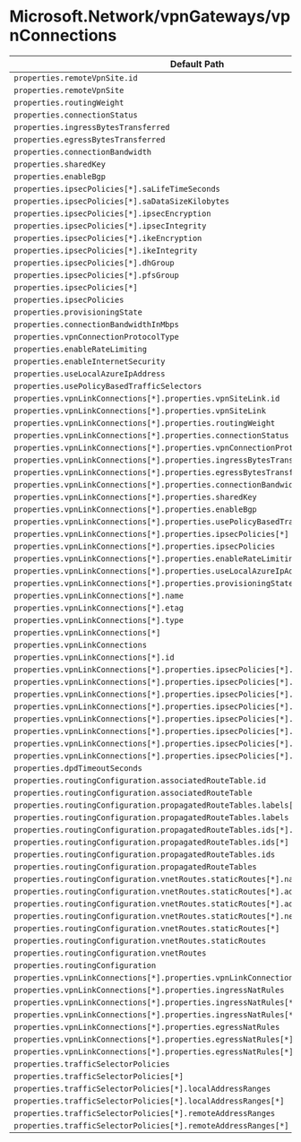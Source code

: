 # Microsoft.Network/vpnGateways/vpnConnections

| Default Path | Alias |
|---|---|
| `properties.remoteVpnSite.id` | `Microsoft.Network/vpnGateways/vpnConnections/remoteVpnSite.id` |
| `properties.remoteVpnSite` | `Microsoft.Network/vpnGateways/vpnConnections/remoteVpnSite` |
| `properties.routingWeight` | `Microsoft.Network/vpnGateways/vpnConnections/routingWeight` |
| `properties.connectionStatus` | `Microsoft.Network/vpnGateways/vpnConnections/connectionStatus` |
| `properties.ingressBytesTransferred` | `Microsoft.Network/vpnGateways/vpnConnections/ingressBytesTransferred` |
| `properties.egressBytesTransferred` | `Microsoft.Network/vpnGateways/vpnConnections/egressBytesTransferred` |
| `properties.connectionBandwidth` | `Microsoft.Network/vpnGateways/vpnConnections/connectionBandwidth` |
| `properties.sharedKey` | `Microsoft.Network/vpnGateways/vpnConnections/sharedKey` |
| `properties.enableBgp` | `Microsoft.Network/vpnGateways/vpnConnections/enableBgp` |
| `properties.ipsecPolicies[*].saLifeTimeSeconds` | `Microsoft.Network/vpnGateways/vpnConnections/ipsecPolicies[*].saLifeTimeSeconds` |
| `properties.ipsecPolicies[*].saDataSizeKilobytes` | `Microsoft.Network/vpnGateways/vpnConnections/ipsecPolicies[*].saDataSizeKilobytes` |
| `properties.ipsecPolicies[*].ipsecEncryption` | `Microsoft.Network/vpnGateways/vpnConnections/ipsecPolicies[*].ipsecEncryption` |
| `properties.ipsecPolicies[*].ipsecIntegrity` | `Microsoft.Network/vpnGateways/vpnConnections/ipsecPolicies[*].ipsecIntegrity` |
| `properties.ipsecPolicies[*].ikeEncryption` | `Microsoft.Network/vpnGateways/vpnConnections/ipsecPolicies[*].ikeEncryption` |
| `properties.ipsecPolicies[*].ikeIntegrity` | `Microsoft.Network/vpnGateways/vpnConnections/ipsecPolicies[*].ikeIntegrity` |
| `properties.ipsecPolicies[*].dhGroup` | `Microsoft.Network/vpnGateways/vpnConnections/ipsecPolicies[*].dhGroup` |
| `properties.ipsecPolicies[*].pfsGroup` | `Microsoft.Network/vpnGateways/vpnConnections/ipsecPolicies[*].pfsGroup` |
| `properties.ipsecPolicies[*]` | `Microsoft.Network/vpnGateways/vpnConnections/ipsecPolicies[*]` |
| `properties.ipsecPolicies` | `Microsoft.Network/vpnGateways/vpnConnections/ipsecPolicies` |
| `properties.provisioningState` | `Microsoft.Network/vpnGateways/vpnConnections/provisioningState` |
| `properties.connectionBandwidthInMbps` | `Microsoft.Network/vpnGateways/vpnConnections/connectionBandwidthInMbps` |
| `properties.vpnConnectionProtocolType` | `Microsoft.Network/vpnGateways/vpnConnections/vpnConnectionProtocolType` |
| `properties.enableRateLimiting` | `Microsoft.Network/vpnGateways/vpnConnections/enableRateLimiting` |
| `properties.enableInternetSecurity` | `Microsoft.Network/vpnGateways/vpnConnections/enableInternetSecurity` |
| `properties.useLocalAzureIpAddress` | `Microsoft.Network/vpnGateways/vpnConnections/useLocalAzureIpAddress` |
| `properties.usePolicyBasedTrafficSelectors` | `Microsoft.Network/vpnGateways/vpnConnections/usePolicyBasedTrafficSelectors` |
| `properties.vpnLinkConnections[*].properties.vpnSiteLink.id` | `Microsoft.Network/vpnGateways/vpnConnections/vpnLinkConnections[*].vpnSiteLink.id` |
| `properties.vpnLinkConnections[*].properties.vpnSiteLink` | `Microsoft.Network/vpnGateways/vpnConnections/vpnLinkConnections[*].vpnSiteLink` |
| `properties.vpnLinkConnections[*].properties.routingWeight` | `Microsoft.Network/vpnGateways/vpnConnections/vpnLinkConnections[*].routingWeight` |
| `properties.vpnLinkConnections[*].properties.connectionStatus` | `Microsoft.Network/vpnGateways/vpnConnections/vpnLinkConnections[*].connectionStatus` |
| `properties.vpnLinkConnections[*].properties.vpnConnectionProtocolType` | `Microsoft.Network/vpnGateways/vpnConnections/vpnLinkConnections[*].vpnConnectionProtocolType` |
| `properties.vpnLinkConnections[*].properties.ingressBytesTransferred` | `Microsoft.Network/vpnGateways/vpnConnections/vpnLinkConnections[*].ingressBytesTransferred` |
| `properties.vpnLinkConnections[*].properties.egressBytesTransferred` | `Microsoft.Network/vpnGateways/vpnConnections/vpnLinkConnections[*].egressBytesTransferred` |
| `properties.vpnLinkConnections[*].properties.connectionBandwidth` | `Microsoft.Network/vpnGateways/vpnConnections/vpnLinkConnections[*].connectionBandwidth` |
| `properties.vpnLinkConnections[*].properties.sharedKey` | `Microsoft.Network/vpnGateways/vpnConnections/vpnLinkConnections[*].sharedKey` |
| `properties.vpnLinkConnections[*].properties.enableBgp` | `Microsoft.Network/vpnGateways/vpnConnections/vpnLinkConnections[*].enableBgp` |
| `properties.vpnLinkConnections[*].properties.usePolicyBasedTrafficSelectors` | `Microsoft.Network/vpnGateways/vpnConnections/vpnLinkConnections[*].usePolicyBasedTrafficSelectors` |
| `properties.vpnLinkConnections[*].properties.ipsecPolicies[*]` | `Microsoft.Network/vpnGateways/vpnConnections/vpnLinkConnections[*].ipsecPolicies[*]` |
| `properties.vpnLinkConnections[*].properties.ipsecPolicies` | `Microsoft.Network/vpnGateways/vpnConnections/vpnLinkConnections[*].ipsecPolicies` |
| `properties.vpnLinkConnections[*].properties.enableRateLimiting` | `Microsoft.Network/vpnGateways/vpnConnections/vpnLinkConnections[*].enableRateLimiting` |
| `properties.vpnLinkConnections[*].properties.useLocalAzureIpAddress` | `Microsoft.Network/vpnGateways/vpnConnections/vpnLinkConnections[*].useLocalAzureIpAddress` |
| `properties.vpnLinkConnections[*].properties.provisioningState` | `Microsoft.Network/vpnGateways/vpnConnections/vpnLinkConnections[*].provisioningState` |
| `properties.vpnLinkConnections[*].name` | `Microsoft.Network/vpnGateways/vpnConnections/vpnLinkConnections[*].name` |
| `properties.vpnLinkConnections[*].etag` | `Microsoft.Network/vpnGateways/vpnConnections/vpnLinkConnections[*].etag` |
| `properties.vpnLinkConnections[*].type` | `Microsoft.Network/vpnGateways/vpnConnections/vpnLinkConnections[*].type` |
| `properties.vpnLinkConnections[*]` | `Microsoft.Network/vpnGateways/vpnConnections/vpnLinkConnections[*]` |
| `properties.vpnLinkConnections` | `Microsoft.Network/vpnGateways/vpnConnections/vpnLinkConnections` |
| `properties.vpnLinkConnections[*].id` | `Microsoft.Network/vpnGateways/vpnConnections/vpnLinkConnections[*].id` |
| `properties.vpnLinkConnections[*].properties.ipsecPolicies[*].saLifeTimeSeconds` | `Microsoft.Network/vpnGateways/vpnConnections/vpnLinkConnections[*].ipsecPolicies[*].saLifeTimeSeconds` |
| `properties.vpnLinkConnections[*].properties.ipsecPolicies[*].saDataSizeKilobytes` | `Microsoft.Network/vpnGateways/vpnConnections/vpnLinkConnections[*].ipsecPolicies[*].saDataSizeKilobytes` |
| `properties.vpnLinkConnections[*].properties.ipsecPolicies[*].ipsecEncryption` | `Microsoft.Network/vpnGateways/vpnConnections/vpnLinkConnections[*].ipsecPolicies[*].ipsecEncryption` |
| `properties.vpnLinkConnections[*].properties.ipsecPolicies[*].ipsecIntegrity` | `Microsoft.Network/vpnGateways/vpnConnections/vpnLinkConnections[*].ipsecPolicies[*].ipsecIntegrity` |
| `properties.vpnLinkConnections[*].properties.ipsecPolicies[*].ikeEncryption` | `Microsoft.Network/vpnGateways/vpnConnections/vpnLinkConnections[*].ipsecPolicies[*].ikeEncryption` |
| `properties.vpnLinkConnections[*].properties.ipsecPolicies[*].ikeIntegrity` | `Microsoft.Network/vpnGateways/vpnConnections/vpnLinkConnections[*].ipsecPolicies[*].ikeIntegrity` |
| `properties.vpnLinkConnections[*].properties.ipsecPolicies[*].dhGroup` | `Microsoft.Network/vpnGateways/vpnConnections/vpnLinkConnections[*].ipsecPolicies[*].dhGroup` |
| `properties.vpnLinkConnections[*].properties.ipsecPolicies[*].pfsGroup` | `Microsoft.Network/vpnGateways/vpnConnections/vpnLinkConnections[*].ipsecPolicies[*].pfsGroup` |
| `properties.dpdTimeoutSeconds` | `Microsoft.Network/vpnGateways/vpnConnections/dpdTimeoutSeconds` |
| `properties.routingConfiguration.associatedRouteTable.id` | `Microsoft.Network/vpnGateways/vpnConnections/routingConfiguration.associatedRouteTable.id` |
| `properties.routingConfiguration.associatedRouteTable` | `Microsoft.Network/vpnGateways/vpnConnections/routingConfiguration.associatedRouteTable` |
| `properties.routingConfiguration.propagatedRouteTables.labels[*]` | `Microsoft.Network/vpnGateways/vpnConnections/routingConfiguration.propagatedRouteTables.labels[*]` |
| `properties.routingConfiguration.propagatedRouteTables.labels` | `Microsoft.Network/vpnGateways/vpnConnections/routingConfiguration.propagatedRouteTables.labels` |
| `properties.routingConfiguration.propagatedRouteTables.ids[*].id` | `Microsoft.Network/vpnGateways/vpnConnections/routingConfiguration.propagatedRouteTables.ids[*].id` |
| `properties.routingConfiguration.propagatedRouteTables.ids[*]` | `Microsoft.Network/vpnGateways/vpnConnections/routingConfiguration.propagatedRouteTables.ids[*]` |
| `properties.routingConfiguration.propagatedRouteTables.ids` | `Microsoft.Network/vpnGateways/vpnConnections/routingConfiguration.propagatedRouteTables.ids` |
| `properties.routingConfiguration.propagatedRouteTables` | `Microsoft.Network/vpnGateways/vpnConnections/routingConfiguration.propagatedRouteTables` |
| `properties.routingConfiguration.vnetRoutes.staticRoutes[*].name` | `Microsoft.Network/vpnGateways/vpnConnections/routingConfiguration.vnetRoutes.staticRoutes[*].name` |
| `properties.routingConfiguration.vnetRoutes.staticRoutes[*].addressPrefixes[*]` | `Microsoft.Network/vpnGateways/vpnConnections/routingConfiguration.vnetRoutes.staticRoutes[*].addressPrefixes[*]` |
| `properties.routingConfiguration.vnetRoutes.staticRoutes[*].addressPrefixes` | `Microsoft.Network/vpnGateways/vpnConnections/routingConfiguration.vnetRoutes.staticRoutes[*].addressPrefixes` |
| `properties.routingConfiguration.vnetRoutes.staticRoutes[*].nextHopIpAddress` | `Microsoft.Network/vpnGateways/vpnConnections/routingConfiguration.vnetRoutes.staticRoutes[*].nextHopIpAddress` |
| `properties.routingConfiguration.vnetRoutes.staticRoutes[*]` | `Microsoft.Network/vpnGateways/vpnConnections/routingConfiguration.vnetRoutes.staticRoutes[*]` |
| `properties.routingConfiguration.vnetRoutes.staticRoutes` | `Microsoft.Network/vpnGateways/vpnConnections/routingConfiguration.vnetRoutes.staticRoutes` |
| `properties.routingConfiguration.vnetRoutes` | `Microsoft.Network/vpnGateways/vpnConnections/routingConfiguration.vnetRoutes` |
| `properties.routingConfiguration` | `Microsoft.Network/vpnGateways/vpnConnections/routingConfiguration` |
| `properties.vpnLinkConnections[*].properties.vpnLinkConnectionMode` | `Microsoft.Network/vpnGateways/vpnConnections/vpnLinkConnections[*].vpnLinkConnectionMode` |
| `properties.vpnLinkConnections[*].properties.ingressNatRules` | `Microsoft.Network/vpnGateways/vpnConnections/vpnLinkConnections[*].ingressNatRules` |
| `properties.vpnLinkConnections[*].properties.ingressNatRules[*]` | `Microsoft.Network/vpnGateways/vpnConnections/vpnLinkConnections[*].ingressNatRules[*]` |
| `properties.vpnLinkConnections[*].properties.ingressNatRules[*].id` | `Microsoft.Network/vpnGateways/vpnConnections/vpnLinkConnections[*].ingressNatRules[*].id` |
| `properties.vpnLinkConnections[*].properties.egressNatRules` | `Microsoft.Network/vpnGateways/vpnConnections/vpnLinkConnections[*].egressNatRules` |
| `properties.vpnLinkConnections[*].properties.egressNatRules[*]` | `Microsoft.Network/vpnGateways/vpnConnections/vpnLinkConnections[*].egressNatRules[*]` |
| `properties.vpnLinkConnections[*].properties.egressNatRules[*].id` | `Microsoft.Network/vpnGateways/vpnConnections/vpnLinkConnections[*].egressNatRules[*].id` |
| `properties.trafficSelectorPolicies` | `Microsoft.Network/vpnGateways/vpnConnections/trafficSelectorPolicies` |
| `properties.trafficSelectorPolicies[*]` | `Microsoft.Network/vpnGateways/vpnConnections/trafficSelectorPolicies[*]` |
| `properties.trafficSelectorPolicies[*].localAddressRanges` | `Microsoft.Network/vpnGateways/vpnConnections/trafficSelectorPolicies[*].localAddressRanges` |
| `properties.trafficSelectorPolicies[*].localAddressRanges[*]` | `Microsoft.Network/vpnGateways/vpnConnections/trafficSelectorPolicies[*].localAddressRanges[*]` |
| `properties.trafficSelectorPolicies[*].remoteAddressRanges` | `Microsoft.Network/vpnGateways/vpnConnections/trafficSelectorPolicies[*].remoteAddressRanges` |
| `properties.trafficSelectorPolicies[*].remoteAddressRanges[*]` | `Microsoft.Network/vpnGateways/vpnConnections/trafficSelectorPolicies[*].remoteAddressRanges[*]` |

